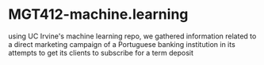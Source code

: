 # MGT412-machine.learning
using UC Irvine's machine learning repo, we gathered information related to a direct marketing campaign of a Portuguese banking institution in its attempts to get its clients to subscribe for a term deposit
